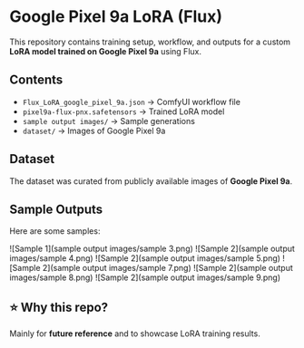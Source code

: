 # Google Pixel 9a LoRA (Flux)

This repository contains training setup, workflow, and outputs for a custom **LoRA model trained on Google Pixel 9a** using Flux.

## Contents

- `Flux_LoRA_google_pixel_9a.json` → ComfyUI workflow file
- `pixel9a-flux-pnx.safetensors` → Trained LoRA model
- `sample output images/` → Sample generations
- `dataset/` → Images of Google Pixel 9a

## Dataset

The dataset was curated from publicly available images of **Google Pixel 9a**.

## Sample Outputs

Here are some samples:

![Sample 1](sample output images/sample 3.png)
![Sample 2](sample output images/sample 4.png)
![Sample 2](sample output images/sample 5.png)
![Sample 2](sample output images/sample 7.png)
![Sample 2](sample output images/sample 8.png)
![Sample 2](sample output images/sample 9.png)

## ⭐ Why this repo?

Mainly for **future reference** and to showcase LoRA training results.
